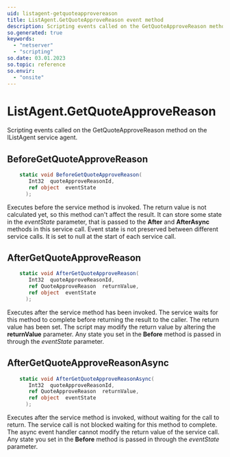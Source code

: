```yaml
---
uid: listagent-getquoteapprovereason
title: ListAgent.GetQuoteApproveReason event method
description: Scripting events called on the GetQuoteApproveReason method on the ListAgent service agent.
so.generated: true
keywords:
  - "netserver"
  - "scripting"
so.date: 03.01.2023
so.topic: reference
so.envir:
  - "onsite"
---
```

# ListAgent.GetQuoteApproveReason

Scripting events called on the <see cref='M:SuperOffice.CRM.Services.IListAgent.GetQuoteApproveReason'>GetQuoteApproveReason</see> method on the <see cref='IListAgent'>IListAgent</see>  service agent.

## BeforeGetQuoteApproveReason
```cs
    static void BeforeGetQuoteApproveReason(
       Int32  quoteApproveReasonId,
       ref object  eventState
      );
```
Executes before the service method is invoked.
The return value is not calculated yet, so this method can't affect the result.
It can store some state in the *eventState* parameter, that is passed to the **After** and **AfterAsync** methods in this service call.
Event state is not preserved between different service calls. It is set to null at the start of each service call.
## AfterGetQuoteApproveReason
```cs
    static void AfterGetQuoteApproveReason(
       Int32  quoteApproveReasonId,
       ref QuoteApproveReason  returnValue,
       ref object  eventState
      );
```
Executes after the service method has been invoked. The service waits for this method to complete before returning the result to the caller.
The return value has been set. The script may modify the return value by altering the **returnValue** parameter.
Any state you set in the **Before** method is passed in through the *eventState* parameter.
## AfterGetQuoteApproveReasonAsync
```cs
    static void AfterGetQuoteApproveReasonAsync(
       Int32  quoteApproveReasonId,
       ref QuoteApproveReason  returnValue,
       ref object  eventState
      );
```
Executes after the service method is invoked, without waiting for the call to return.
The service call is not blocked waiting for this method to complete.
The async event handler cannot modify the return value of the service call.
Any state you set in the **Before** method is passed in through the *eventState* parameter.

